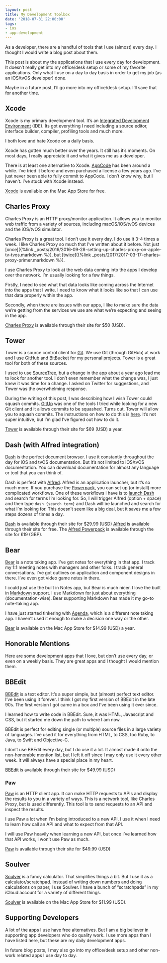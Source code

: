 ```yaml
---
layout: post
title: My Development Toolbox
date: '2018-07-31 22:00:00'
tags:
- ios
- app-development
---
```


As a developer, there are a handful of tools that I use (almost) every day. I thought I would write a blog post about them.

This post is about my the applications that I use every day for development. It doesn’t really get into my office/desk setup or some of my favorite applications. Only what I use on a day to day basis in order to get my job (as an iOS/tvOS developer) done.

Maybe in a future post, I’ll go more into my office/desk setup. I’ll save that for another time.

## Xcode

Xcode is my primary development tool. It’s an [Integrated Development Environment](https://en.wikipedia.org/wiki/Integrated_development_environment) (IDE). Its got everything I need including a source editor, interface builder, compiler, profiling tools and much more.

I both love and hate Xcode on a daily basis.

Xcode has gotten much better over the years. It still has it’s moments. On most days, I really appreciate it and what it gives me as a developer.

There is at least one alternative to Xcode. [AppCode](http://www.jetbrains.com/objc/) has been around a while. I’ve tried it before and even purchased a license a few years ago. I’ve just never been able to fully commit to AppCode. I don’t know why, but I haven’t. I’ve stuck with Xcode instead.

[Xcode](https://itunes.apple.com/us/app/xcode/id497799835?mt=12) is available on the Mac App Store for free.

## Charles Proxy

Charles Proxy is an HTTP proxy/monitor application. It allows you to monitor web traffic from a variety of sources, including macOS/iOS/tvOS devices and the iOS/tvOS simulator.

Charles Proxy is a great tool. I don’t use it every day. I do use it 3-4 times a week. I like Charles Proxy so much that I’ve written about it before. Not just [once]({%link _posts/2016/2016-09-28-setting-up-charles-proxy-on-apple-tv-tvos.markdown %}), but [twice]({%link _posts/2017/2017-03-17-charles-proxy-primer.markdown %}).

I use Charles Proxy to look at the web data coming into the apps I develop over the network. I’m usually looking for a few things.

Firstly, I need to see what that data looks like coming across the Internet into the apps that I write. I need to know what it looks like so that I can use that data properly within the app.

Secondly, when there are issues with our apps, I like to make sure the data we’re getting from the services we use are what we’re expecting and seeing in the app.

[Charles Proxy](https://www.charlesproxy.com/) is available through their site for $50 (USD).

## Tower

Tower is a source control client for [Git](https://git-scm.com/). We use Git (through GitHub) at work and I use [GitHub](https://github.com/) and [BitBucket](https://bitbucket.org/) for my personal projects. Tower is a great tool for both of these sources.

I used to use [SourceTree](https://www.sourcetreeapp.com/), but a change in the app about a year ago lead me to look for another tool. I don’t even remember what the change was, I just knew it was time for a change. I asked on Twitter for suggestions, and Tower was the overwhelming response.

During the writing of this post, I was describing how I wish Tower could squash commits. [GitUp](http://gitup.co/) was one of the tools I tried while looking for a new Git client and it allows commits to be squashed. Turns out, Tower will allow you to squash commits. The instructions on how to do this is [here](https://www.git-tower.com/help/mac/commit-history/interactive-rebase). It’s not super intuitive, but I’m glad I’ve figured out how to do it.

[Tower](https://www.git-tower.com/) is available through their site for $69 (USD) a year.

## Dash (with Alfred integration)

[Dash](https://kapeli.com/dash) is the perfect document browser. I use it constantly throughout the day for iOS and tvOS documentation. But it’s not limited to iOS/tvOS documentation. You can download documentation for almost any language or tool that you can think of.

Dash is perfect with [Alfred](https://www.alfredapp.com/). Alfred is an application launcher, but it’s so much more. If you purchase the [Powerpack](https://www.alfredapp.com/powerpack/), you can set up (or install) more complicated workflows. One of these workflows I have is to [launch Dash](https://www.alfredapp.com/blog/productivity/dash-quicker-api-documentation-search/) and search for terms I’m looking for. So, I will trigger Alfred (option + space) and then type `dash {search term}` and Dash will be launched and search for what I’m looking for. This doesn’t seem like a big deal, but it saves me a few steps dozens of times a day.

[Dash](https://kapeli.com/dash) is available through their site for $29.99 (USD) [Alfred](https://www.alfredapp.com/) is available through their site for free. The [Alfred Powerpack](https://www.alfredapp.com/powerpack/) is available through the site for £19 (GBP).

## Bear

[Bear](http://www.bear-writer.com/) is a note taking app. I’ve got notes for everything in that app. I track my 1:1 meeting notes with managers and other folks. I track general conversations. I’ve got outlines on application and component designs in there. I’ve even got video game notes in there.

I could just use the built in Notes app, but Bear is much nicer. I love the built in [Markdown](https://daringfireball.net/projects/markdown/) support. I use Markdown for just about everything (documentation-wise). Bear supporting Markdown has made it my go-to note-taking app.

I have just started tinkering with [Agenda](https://www.agenda.com/), which is a different note taking app. I haven’t used it enough to make a decision one way or the other.

[Bear](https://itunes.apple.com/us/app/bear-beautiful-writing-app/id1091189122?ls=1&mt=12) is available on the Mac App Store for $14.99 (USD) a year.

## Honorable Mentions

Here are some development apps that I love, but don’t use every day, or even on a weekly basis. They are great apps and I thought I would mention them.

## BBEdit

[BBEdit](http://www.barebones.com/products/bbedit/) is a text editor. It’s a super simple, but (almost) perfect text editor. I’ve been using it forever. I think I got my first version of BBEdit in the late 90s. The first version I got came in a box and I’ve been using it ever since.

I learned how to write code in BBEdit. Sure, it was HTML, Javascript and CSS, but it started me down the path to where I am now.

BBEdit is perfect for editing single (or multiple) source files in a large variety of languages. I’ve used it for everything from HTML, to CSS, too Ruby, to Java, to Swift and Objective-C.

I don’t use BBEdit every day, but I do use it a lot. It almost made it onto the non-honorable mention list, but I left it off since I may only use it every other week. It will always have a special place in my heart.

[BBEdit](http://www.barebones.com/products/bbedit/) is available through their site for $49.99 (USD)

### Paw

[Paw](https://paw.cloud/) is an HTTP client app. It can make HTTP requests to APIs and display the results to you in a variety of ways. This is a network tool, like Charles Proxy, but is used differently. This tool is to send requests to an API and inspect the results.

I use Paw a lot when I’m being introduced to a new API. I use it when I need to learn how call an API and what to expect from that API.

I will use Paw heavily when learning a new API, but once I’ve learned how that API works, I won’t use Paw as much.

[Paw](https://paw.cloud/) is available through their site for $49.99 (USD)

## Soulver

[Soulver](https://www.acqualia.com/soulver/) is a fancy calculator. That simplifies things a bit. But I use it as a calculator/scratchpad. Instead of writing down numbers and doing calculations on paper, I use Soulver. I have a bunch of “scratchpads” in my iCloud account for a variety of different things.

[Soulver](http://itunes.apple.com/us/app/soulver/id413965349?mt=12) is available on the Mac App Store for $11.99 (USD).

## Supporting Developers

A lot of the apps I use have free alternatives. But I am a big believer in supporting app developers who do quality work. I use more apps than I have listed here, but these are my daily development apps.

In future blog posts, I may also go into my office/desk setup and other non-work related apps I use day to day.

